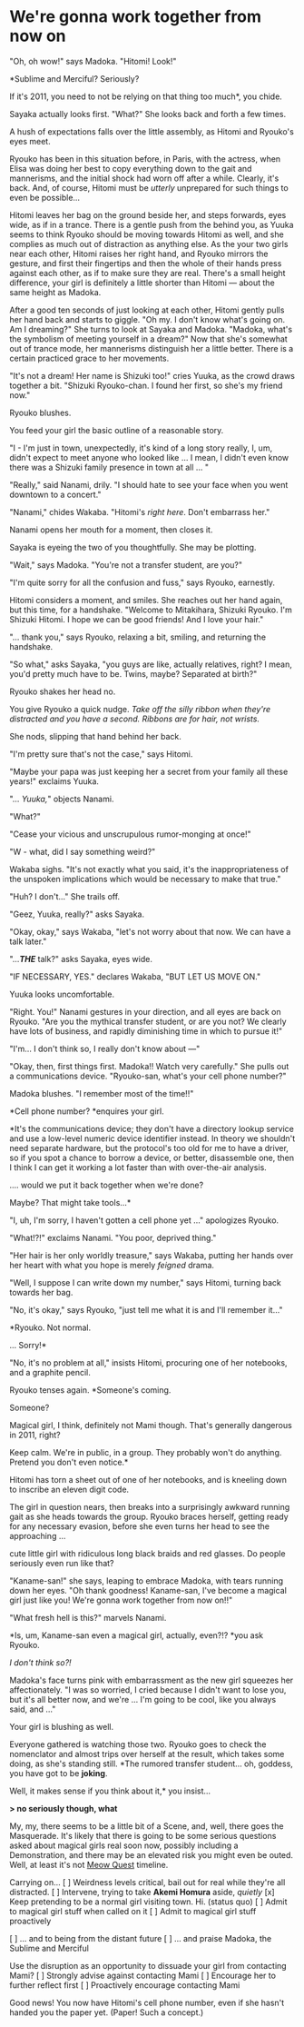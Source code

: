 # We're gonna work together from now on

"Oh, oh wow!" says Madoka. "Hitomi! Look!"

\*Sublime and Merciful? Seriously?

If it's 2011, you need to not be relying on that thing too much\*, you chide.

Sayaka actually looks first. "What?" She looks back and forth a few times.

A hush of expectations falls over the little assembly, as Hitomi and Ryouko's eyes meet.

Ryouko has been in this situation before, in Paris, with the actress, when Elisa was doing her best to copy everything down to the gait and mannerisms, and the initial shock had worn off after a while. Clearly, it's back. And, of course, Hitomi must be *utterly* unprepared for such things to even be possible…

Hitomi leaves her bag on the ground beside her, and steps forwards, eyes wide, as if in a trance. There is a gentle push from the behind you, as Yuuka seems to think Ryouko should be moving towards Hitomi as well, and she complies as much out of distraction as anything else. As the your two girls near each other, Hitomi raises her right hand, and Ryouko mirrors the gesture, and first their fingertips and then the whole of their hands press against each other, as if to make sure they are real. There's a small height difference, your girl is definitely a little shorter than Hitomi — about the same height as Madoka.

After a good ten seconds of just looking at each other, Hitomi gently pulls her hand back and starts to giggle. "Oh my. I don't know what's going on. Am I dreaming?" She turns to look at Sayaka and Madoka. "Madoka, what's the symbolism of meeting yourself in a dream?" Now that she's somewhat out of trance mode, her mannerisms distinguish her a little better. There is a certain practiced grace to her movements.

"It's not a dream! Her name is Shizuki too!" cries Yuuka, as the crowd draws together a bit. "Shizuki Ryouko-chan. I found her first, so she's my friend now."

Ryouko blushes.

You feed your girl the basic outline of a reasonable story.

"I - I'm just in town, unexpectedly, it's kind of a long story really, I, um, didn't expect to meet anyone who looked like … I mean, I didn't even know there was a Shizuki family presence in town at all … "

"Really," said Nanami, drily. "I should hate to see your face when you went downtown to a concert."

"Nanami," chides Wakaba. "Hitomi's *right here*. Don't embarrass her."

Nanami opens her mouth for a moment, then closes it.

Sayaka is eyeing the two of you thoughtfully. She may be plotting.

"Wait," says Madoka. "You're not a transfer student, are you?"

"I'm quite sorry for all the confusion and fuss," says Ryouko, earnestly.

Hitomi considers a moment, and smiles. She reaches out her hand again, but this time, for a handshake. "Welcome to Mitakihara, Shizuki Ryouko. I'm Shizuki Hitomi. I hope we can be good friends! And I love your hair."

"… thank you," says Ryouko, relaxing a bit, smiling, and returning the handshake.

"So what," asks Sayaka, "you guys are like, actually relatives, right? I mean, you'd pretty much have to be. Twins, maybe? Separated at birth?"

Ryouko shakes her head no.

You give Ryouko a quick nudge. *Take off the silly ribbon when they're distracted and you have a second. Ribbons are for hair, not wrists.*

She nods, slipping that hand behind her back.

"I'm pretty sure that's not the case," says Hitomi.

"Maybe your papa was just keeping her a secret from your family all these years!" exclaims Yuuka.

"… *Yuuka,*" objects Nanami.

"What?"

"Cease your vicious and unscrupulous rumor-monging at once!"

"W - what, did I say something weird?"

Wakaba sighs. "It's not exactly what you said, it's the inappropriateness of the unspoken implications which would be necessary to make that true."

"Huh? I don't…" She trails off.

"Geez, Yuuka, really?" asks Sayaka.

"Okay, okay," says Wakaba, "let's not worry about that now. We can have a talk later."

"…***THE*** talk?" asks Sayaka, eyes wide.

"IF NECESSARY, YES." declares Wakaba, "BUT LET US MOVE ON."

Yuuka looks uncomfortable.

"Right. You!" Nanami gestures in your direction, and all eyes are back on Ryouko. "Are you the mythical transfer student, or are you not? We clearly have lots of business, and rapidly diminishing time in which to pursue it!"

"I'm… I don't think so, I really don't know about —"

"Okay, then, first things first. Madoka!! Watch very carefully." She pulls out a communications device. "Ryouko-san, what's your cell phone number?"

Madoka blushes. "I remember most of the time!!"

\*Cell phone number? \*enquires your girl.

\*It's the communications device; they don't have a directory lookup service and use a low-level numeric device identifier instead. In theory we shouldn't need separate hardware, but the protocol's too old for me to have a driver, so if you spot a chance to borrow a device, or better, disassemble one, then I think I can get it working a lot faster than with over-the-air analysis.

…. would we put it back together when we're done?

Maybe? That might take tools…\*

"I, uh, I'm sorry, I haven't gotten a cell phone yet …" apologizes Ryouko.

"What!?!" exclaims Nanami. "You poor, deprived thing."

"Her hair is her only worldly treasure," says Wakaba, putting her hands over her heart with what you hope is merely *feigned* drama.

"Well, I suppose I can write down my number," says Hitomi, turning back towards her bag.

"No, it's okay," says Ryouko, "just tell me what it is and I'll remember it…"

\*Ryouko. Not normal.

… Sorry!\*

"No, it's no problem at all," insists Hitomi, procuring one of her notebooks, and a graphite pencil.

Ryouko tenses again. \*Someone's coming.

Someone?

Magical girl, I think, definitely not Mami though. That's generally dangerous in 2011, right?

Keep calm. We're in public, in a group. They probably won't do anything. Pretend you don't even notice.\*

Hitomi has torn a sheet out of one of her notebooks, and is kneeling down to inscribe an eleven digit code.

The girl in question nears, then breaks into a surprisingly awkward running gait as she heads towards the group. Ryouko braces herself, getting ready for any necessary evasion, before she even turns her head to see the approaching …

cute little girl with ridiculous long black braids and red glasses. Do people seriously even run like that?

"Kaname-san!" she says, leaping to embrace Madoka, with tears running down her eyes. "Oh thank goodness! Kaname-san, I've become a magical girl just like you! We're gonna work together from now on!!"

"What fresh hell is this?" marvels Nanami.

\*Is, um, Kaname-san even a magical girl, actually, even?!? \*you ask Ryouko.

*I don't think so?!*

Madoka's face turns pink with embarrassment as the new girl squeezes her affectionately. "I was so worried, I cried because I didn't want to lose you, but it's all better now, and we're … I'm going to be cool, like you always said, and …"

Your girl is blushing as well.

Everyone gathered is watching those two. Ryouko goes to check the nomenclator and almost trips over herself at the result, which takes some doing, as she's standing still. \*The rumored transfer student… oh, goddess, you have got to be **joking**.

Well, it makes sense if you think about it,\* you insist...

**> no seriously though, what**

My, my, there seems to be a little bit of a Scene, and, well, there goes the Masquerade. It's likely that there is going to be some serious questions asked about magical girls real soon now, possibly including a Demonstration, and there may be an elevated risk you might even be outed. Well, at least it's not [Meow Quest](https://forums.sufficientvelocity.com/threads/meow-quest-pmmm-catgirl-homura.9062/) timeline.

Carrying on...
\[ ] Weirdness levels critical, bail out for real while they're all distracted.
\[ ] Intervene, trying to take **Akemi Homura** aside, *quietly*
\[x] Keep pretending to be a normal girl visiting town. Hi. (status quo)
\[ ] Admit to magical girl stuff when called on it
\[ ] Admit to magical girl stuff proactively

\[ ] … and to being from the distant future
\[ ] … and praise Madoka, the Sublime and Merciful​

Use the disruption as an opportunity to dissuade your girl from contacting Mami?
\[ ] Strongly advise against contacting Mami
\[ ] Encourage her to further reflect first
\[ ] Proactively encourage contacting Mami

Good news! You now have Hitomi's cell phone number, even if she hasn't handed you the paper yet. (Paper! Such a concept.)
